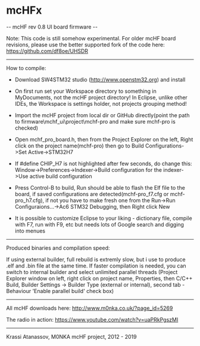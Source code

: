 # mcHFx

-- mcHF rev 0.8 UI board firmware --

Note: This code is still somehow experimental. For older mcHF board revisions, please use the better supported 
fork of the code here: https://github.com/df8oe/UHSDR

-------------------------------------------------------------------------------------------------------------
How to compile:

- Download SW4STM32 studio (http://www.openstm32.org) and install

- On first run set your Workspace directory to something in MyDocuments,
not the mcHF project directory! In Eclipse, unlike other IDEs, the Workspace
is settings holder, not projects grouping method!

- Import the mcHF project from local dir or GitHub directly(point the path to
firmware\mchf_ui\project\mchf-pro and make sure mchf-pro is checked)

- Open mchf_pro_board.h, then from the Project Explorer on the left, Right click on the
project name(mchf-pro) then go to Build Configurations->Set Active->STM32H7

- If #define CHIP_H7 is not highlighted after few seconds, do change this:
Window->Preferences->Indexer->Build configuration for the indexer->Use active build configuration

- Press Control-B to build, Run should be able to flash the Elf file to the board, if saved configurations
are detected(mchf-pro_f7.cfg or mchf-pro_h7.cfg), if not you have to make fresh one from the 
Run->Run Configuraions...->Ac6 STM32 Debugging, then Right click New

- It is possible to customize Eclipse to your liking - dictionary file, compile with F7, run with F9, etc
but needs lots of Google search and digging into menues

-------------------------------------------------------------------------------------------------------------
Produced binaries and compilation speed:

If using external builder, full rebuild is extremly slow, but i use to produce .elf and .bin file at the same
time. If faster compilation is needed, you can switch to internal builder and select unlimited parallel threads
(Project Explorer window on left, right click on project name, Properties, then C/C++ Build, Builder Settings ->
Builder Type (external or internal), second tab - Behaviour 'Enable parallel build' check box)

______________________________________________________________
All mcHF downloads here: http://www.m0nka.co.uk/?page_id=5269

The radio in action: https://www.youtube.com/watch?v=uaPRkPgszMI

--------------------------------------------------------------
Krassi Atanassov, M0NKA
mcHF project, 2012 - 2019
